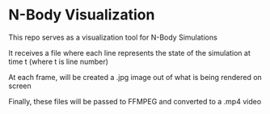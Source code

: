 # N-Body Visualization

This repo serves as a visualization tool for N-Body Simulations

It receives a file where each line represents the state of the simulation at time t (where t is line number)

At each frame, will be created a .jpg image out of what is being rendered on screen

Finally, these files will be passed to FFMPEG and converted to a .mp4 video